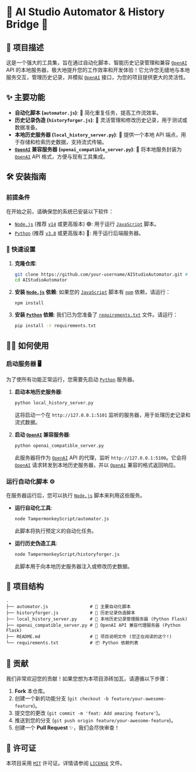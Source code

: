 # 🚀 AI Studio Automator & History Bridge 🌉

## 🌟 项目描述
这是一个强大的工具集，旨在通过自动化脚本、智能历史记录管理和兼容 [`OpenAI`](OpenAI) API 的本地服务器，极大地提升您的工作效率和开发体验！它允许您无缝地与本地服务交互，管理历史记录，并模拟 [`OpenAI`](OpenAI) 接口，为您的项目提供更大的灵活性。

## ✨ 主要功能
- **自动化脚本 (`automator.js`)**: 🤖 简化重复任务，提高工作流效率。
- **历史记录伪造 (`historyforger.js`)**: 📜 灵活管理和修改历史记录，用于测试或数据准备。
- **本地历史服务器 (`local_history_server.py`)**: 💾 提供一个本地 API 端点，用于存储和检索历史数据，支持流式传输。
- **[`OpenAI`](OpenAI) 兼容服务器 (`openai_compatible_server.py`)**: 🔌 将本地服务封装为 [`OpenAI`](OpenAI) API 格式，方便与现有工具集成。

## 🛠️ 安装指南

### 前提条件
在开始之前，请确保您的系统已安装以下软件：
- [`Node.js`](Node.js) (推荐 [`v14`](v14) 或更高版本) 🟢: 用于运行 [`JavaScript`](JavaScript) 脚本。
- [`Python`](Python) (推荐 [`v3.8`](v3.8) 或更高版本) 🐍: 用于运行后端服务器。

### 🚀 快速设置
1. **克隆仓库**:
   ```bash
   git clone https://github.com/your-username/AIStudioAutomator.git # 替换为您的实际仓库URL
   cd AIStudioAutomator
   ```
2. **安装 [`Node.js`](Node.js) 依赖**:
   如果您的 [`JavaScript`](JavaScript) 脚本有 [`npm`](npm) 依赖，请运行：
   ```bash
   npm install
   ```
3. **安装 [`Python`](Python) 依赖**:
   我们已为您准备了 [`requirements.txt`](requirements.txt) 文件。请运行：
   ```bash
   pip install -r requirements.txt
   ```

## 🏃‍♂️ 如何使用

### 启动服务器 🖥️
为了使所有功能正常运行，您需要先启动 [`Python`](Python) 服务器。

1. **启动本地历史服务器**:
   ```bash
   python local_history_server.py
   ```
   这将启动一个在 `http://127.0.0.1:5101` 监听的服务器，用于处理历史记录和流式数据。

2. **启动 [`OpenAI`](OpenAI) 兼容服务器**:
   ```bash
   python openai_compatible_server.py
   ```
   此服务器将作为 [`OpenAI`](OpenAI) API 的代理，监听 `http://127.0.0.1:5100`。它会将 [`OpenAI`](OpenAI) 请求转发到本地历史服务器，并以 [`OpenAI`](OpenAI) 兼容的格式返回响应。

### 运行自动化脚本 ⚙️
在服务器运行后，您可以执行 [`Node.js`](Node.js) 脚本来利用这些服务。

- **运行自动化工具**:
  ```bash
  node TampermonkeyScript/automator.js
  ```
  此脚本将执行预定义的自动化任务。

- **运行历史伪造工具**:
  ```bash
  node TampermonkeyScript/historyforger.js
  ```
  此脚本用于向本地历史服务器注入或修改历史数据。

## 📂 项目结构
```
.
├── automator.js                # 🤖 主要自动化脚本
├── historyforger.js            # 📜 历史记录伪造脚本
├── local_history_server.py     # 💾 本地历史记录管理服务器 (Python Flask)
├── openai_compatible_server.py # 🔌 OpenAI API 兼容代理服务器 (Python Flask)
├── README.md                   # 📝 项目说明文件 (您正在阅读的这个!)
└── requirements.txt            # 📦 Python 依赖列表
```

## 🤝 贡献
我们非常欢迎您的贡献！如果您想为本项目添砖加瓦，请遵循以下步骤：
1. **Fork** 本仓库。
2. 创建一个新的功能分支 (`git checkout -b feature/your-awesome-feature`)。
3. 提交您的更改 (`git commit -m 'feat: Add amazing feature'`)。
4. 推送到您的分支 (`git push origin feature/your-awesome-feature`)。
5. 创建一个 **Pull Request** ✨，我们会尽快审查！

## 📄 许可证
本项目采用 [`MIT`](MIT) 许可证。详情请参阅 [`LICENSE`](LICENSE) 文件。